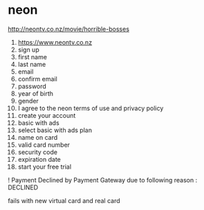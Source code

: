 # neon

http://neontv.co.nz/movie/horrible-bosses

1. https://www.neontv.co.nz
2. sign up
3. first name
4. last name
5. email
6. confirm email
7. password
8. year of birth
9. gender
10. I agree to the neon terms of use and privacy policy
11. create your account
12. basic with ads
13. select basic with ads plan
14. name on card
15. valid card number
16. security code
17. expiration date
18. start your free trial

! Payment Declined by Payment Gateway due to following reason : DECLINED

fails with new virtual card and real card

